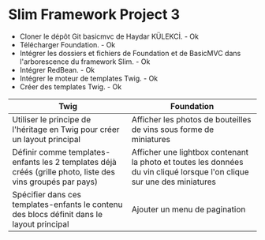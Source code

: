 # Slim Framework Project 3

* Cloner le dépôt Git basicmvc de Haydar KÜLEKCİ. - Ok
* Télécharger Foundation. - Ok
* Intégrer les dossiers et fichiers de Foundation et de BasicMVC dans l'arborescence du framework Slim. - Ok
* Intégrer RedBean. - Ok
* Intégrer le moteur de templates Twig. - Ok
* Créer des templates Twig. - Ok

| Twig | Foundation |
| --- | --- |
| Utiliser le principe de l'héritage en Twig pour créer un layout principal | Afficher les photos de bouteilles de vins sous forme de miniatures |
| Définir comme templates-enfants les 2 templates déjà créés (grille photo, liste des vins groupés par pays) | Afficher une lightbox contenant la photo et toutes les données du vin cliqué lorsque l'on clique sur une des miniatures |
| Spécifier dans ces templates-enfants le contenu des blocs définit dans le layout principal | Ajouter un menu de pagination |